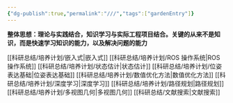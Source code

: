 ```yaml
---
{"dg-publish":true,"permalink":"///","tags":["gardenEntry"]}
---
```



**整体思想：理论与实践结合，知识学习与实际工程项目结合。关键的从来不是知识，而是快速学习知识的能力，以及解决问题的能力**

[[科研总结/培养计划/嵌入式\|嵌入式]]
[[科研总结/培养计划/ROS 操作系统\|ROS 操作系统]]
[[科研总结/培养计划/状态估计\|状态估计]]
[[科研总结/培养计划/位姿表达基础\|位姿表达基础]]
[[科研总结/培养计划/数值优化方法\|数值优化方法]]
[[科研总结/培养计划/深度学习\|深度学习]]
[[科研总结/培养计划/路径规划\|路径规划]]
[[科研总结/培养计划/多视图几何\|多视图几何]]
[[科研总结/文献搜索\|文献搜索]]


